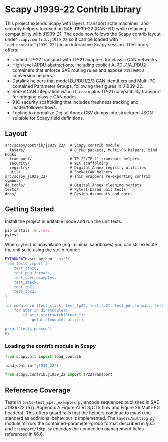 # Scapy J1939-22 Contrib Library

This project extends Scapy with layers, transport state machines, and security
helpers focused on SAE J1939-22 (CAN-FD) while retaining compatibility with
J1939-21. The code now follows the Scapy contrib layout under
``scapy.contrib.j1939_22`` so it can be loaded with ``load_contrib("j1939_22")``
in an interactive Scapy session. The library offers:

- Unified TP-22 transport with TP-21 adapters for classic CAN networks.
- High level APDU abstractions, including explicit A_PDU1/A_PDU2 containers that
  enforce SAE routing rules and expose `J1939APDU` conversion helpers.
- Datalink helpers that model D_PDU1/2/3 CAN identifiers and Multi-PG contained
  Parameter Groups, following the figures in J1939-22.
- SocketCAN integration via `util.canio` plus TP-21 compatibility transport for
  bridging classic CAN nodes.
- 91C security scaffolding that includes freshness tracking and leader/follower
  flows.
- Tooling to normalize Digital Annex CSV dumps into structured JSON suitable
  for Scapy field definitions.

## Layout

```
src/scapy/contrib/j1939_22/  # Scapy contrib module
  layers/                    # D_PDU packets, Multi-PG helpers, bind hooks
  transport/                 # TP-22/TP-21 transport helpers
  security/                  # 91C scaffolding
  registry/                  # Digital Annex registry utilities
  util/                      # SocketCAN helpers
src/scapy_j1939_22/          # Thin wrappers re-exporting contrib symbols
da_tools/                    # Digital Annex cleaning scripts
tests/                       # Pytest-based unit tests
docs/                        # Design documents and notes
```

## Getting Started

Install the project in editable mode and run the unit tests:

```bash
pip install -e .[dev]
pytest
```

When `pytest` is unavailable (e.g. minimal sandboxes) you can still execute the
unit suite using the stdlib runner:

```bash
PYTHONPATH=src python - <<'PY'
from tests import (
    test_canio,
    test_pdu_formats,
    test_spec_examples,
    test_stack,
    test_tp21,
    test_tp22,
)

for module in (test_stack, test_tp22, test_tp21, test_pdu_formats, test_spec_examples, test_canio):
    for attr in dir(module):
        if attr.startswith("test_"):
            getattr(module, attr)()

print("tests passed")
PY
```

### Loading the contrib module in Scapy

```python
from scapy.all import load_contrib

load_contrib("j1939_22")

from scapy.contrib.j1939_22 import TP22Transport
```

## Reference Coverage

Tests in `tests/test_spec_examples.py` encode sequences published in SAE
J1939-22 (e.g. Appendix A Figure A1 RTS/CTS flow and Figure 26 Multi-PG
headers). This offers guard rails that the helpers continue to match the
standard as additional behaviour is implemented. The `layers/multipg.py`
module mirrors the contained-parameter-group format described in §6.5, and
`transport/fdtp.py` encodes the connection management fields referenced in
§6.6.
